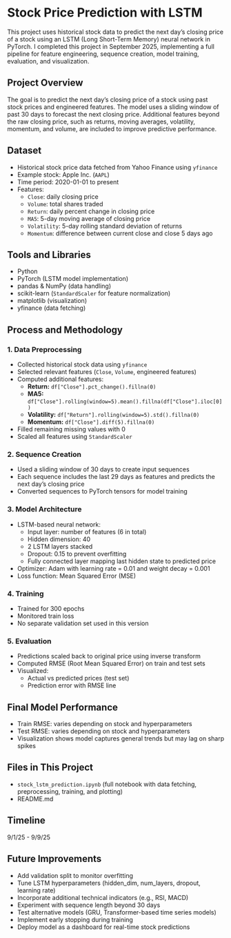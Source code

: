 # Stock Price Prediction with LSTM

This project uses historical stock data to predict the next day’s closing price of a stock using an LSTM (Long Short-Term Memory) neural network in PyTorch. I completed this project in September 2025, implementing a full pipeline for feature engineering, sequence creation, model training, evaluation, and visualization.

## Project Overview

The goal is to predict the next day’s closing price of a stock using past stock prices and engineered features. The model uses a sliding window of past 30 days to forecast the next closing price. Additional features beyond the raw closing price, such as returns, moving averages, volatility, momentum, and volume, are included to improve predictive performance.

## Dataset

- Historical stock price data fetched from Yahoo Finance using `yfinance`
- Example stock: Apple Inc. (`AAPL`)
- Time period: 2020-01-01 to present
- Features:
  - `Close`: daily closing price
  - `Volume`: total shares traded
  - `Return`: daily percent change in closing price
  - `MA5`: 5-day moving average of closing price
  - `Volatility`: 5-day rolling standard deviation of returns
  - `Momentum`: difference between current close and close 5 days ago

## Tools and Libraries

- Python  
- PyTorch (LSTM model implementation)  
- pandas & NumPy (data handling)  
- scikit-learn (`StandardScaler` for feature normalization)  
- matplotlib (visualization)  
- yfinance (data fetching)  

## Process and Methodology

### 1. Data Preprocessing
- Collected historical stock data using `yfinance`
- Selected relevant features (`Close`, `Volume`, engineered features)
- Computed additional features:
  - **Return:** `df["Close"].pct_change().fillna(0)`  
  - **MA5:** `df["Close"].rolling(window=5).mean().fillna(df["Close"].iloc[0])`  
  - **Volatility:** `df["Return"].rolling(window=5).std().fillna(0)`  
  - **Momentum:** `df["Close"].diff(5).fillna(0)`  
- Filled remaining missing values with 0
- Scaled all features using `StandardScaler`

### 2. Sequence Creation
- Used a sliding window of 30 days to create input sequences
- Each sequence includes the last 29 days as features and predicts the next day’s closing price
- Converted sequences to PyTorch tensors for model training

### 3. Model Architecture
- LSTM-based neural network:
  - Input layer: number of features (6 in total)
  - Hidden dimension: 40
  - 2 LSTM layers stacked
  - Dropout: 0.15 to prevent overfitting
  - Fully connected layer mapping last hidden state to predicted price
- Optimizer: Adam with learning rate = 0.01 and weight decay = 0.001
- Loss function: Mean Squared Error (MSE)

### 4. Training
- Trained for 300 epochs
- Monitored train loss
- No separate validation set used in this version

### 5. Evaluation
- Predictions scaled back to original price using inverse transform
- Computed RMSE (Root Mean Squared Error) on train and test sets
- Visualized:
  - Actual vs predicted prices (test set)
  - Prediction error with RMSE line

## Final Model Performance

- Train RMSE: varies depending on stock and hyperparameters
- Test RMSE: varies depending on stock and hyperparameters
- Visualization shows model captures general trends but may lag on sharp spikes

## Files in This Project

- `stock_lstm_prediction.ipynb` (full notebook with data fetching, preprocessing, training, and plotting)
- README.md

## Timeline

9/1/25 - 9/9/25  

## Future Improvements

- Add validation split to monitor overfitting  
- Tune LSTM hyperparameters (hidden_dim, num_layers, dropout, learning rate)  
- Incorporate additional technical indicators (e.g., RSI, MACD)  
- Experiment with sequence length beyond 30 days  
- Test alternative models (GRU, Transformer-based time series models)  
- Implement early stopping during training  
- Deploy model as a dashboard for real-time stock predictions  
